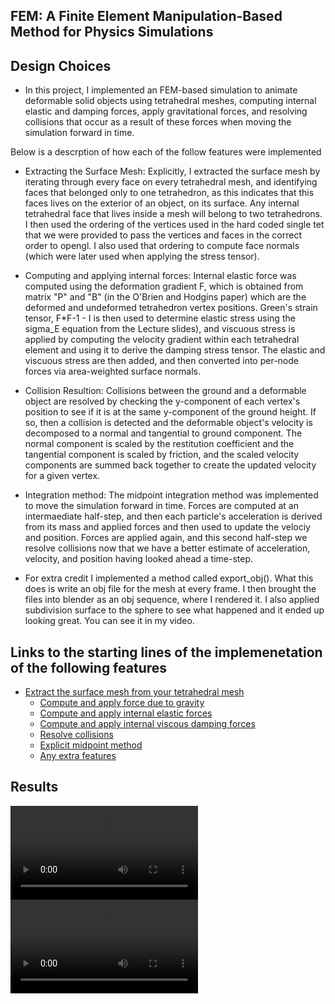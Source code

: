 ## FEM: A Finite Element Manipulation-Based Method for Physics Simulations

## Design Choices
- In this project, I implemented an FEM-based simulation to animate deformable solid objects using tetrahedral meshes, computing internal elastic and damping forces, apply gravitational forces, and resolving collisions that occur as a result of these forces when moving the simulation forward in time.

Below is a descrption of how each of the follow features were implemented
- Extracting the Surface Mesh: Explicitly, I extracted the surface mesh by iterating through every face on every tetrahedral mesh, and identifying faces that belonged only to one tetrahedron, as this indicates that this faces lives on the exterior of an object, on its surface. Any internal tetrahedral face that lives inside a mesh will belong to two tetrahedrons. I then used the ordering of the vertices used in the hard coded single tet that we were provided to pass the vertices and faces in the correct order to opengl. I also used that ordering to compute face normals (which were later used when applying the stress tensor).

- Computing and applying internal forces: Internal elastic force was computed using the deformation gradient F, which is obtained from matrix "P" and "B" (in the O'Brien and Hodgins paper) which are the deformed and undeformed tetrahedron vertex positions. Green's strain tensor, F*F-1 - I is then used to determine elastic stress using the sigma_E equation from the Lecture slides), and viscuous stress is applied by computing the velocity gradient within each tetrahedral element and using it to derive the damping stress tensor. The elastic and viscuous stress are then added, and then converted into per-node forces via area-weighted surface normals.

- Collision Resultion: Collisions between the ground and a deformable object are resolved by checking the y-component of each vertex's position to see if it is at the same y-component of the ground height. If so, then a collision is detected and the deformable object's velocity is decomposed to a normal and tangential to ground component. The normal component is scaled by the restitution coefficient and the tangential component is scaled by friction, and the scaled velocity components are summed back together to create the updated velocity for a given vertex. 

- Integration method: The midpoint integration method was implemented to move the simulation forward in time. Forces are computed at an intermaediate half-step, and then each particle's acceleration is derived from its mass and applied forces and then used to update the velociy and position. Forces are applied again, and this second half-step we resolve collisions now that we have a better estimate of acceleration, velocity, and position having looked ahead a time-step.

- For extra credit I implemented a method called export_obj(). What this does is write an obj file for the mesh at every frame. I then brought the files into blender as an obj sequence, where I rendered it. I also applied subdivision surface to the sphere to see what happened and it ended up looking great. You can see it in my video.

    
## Links to the starting lines of the implemenetation of the following features
- [Extract the surface mesh from your tetrahedral mesh](src/simulation.cpp#L26)
    - [Compute and apply force due to gravity](src/simulation.cpp#L201)
    - [Compute and apply internal elastic forces](src/simulation.cpp#L225)
    - [Compute and apply internal viscous damping forces](src/simulation.cpp#L225)
    - [Resolve collisions](src/simulation.cpp#L212)
    - [Explicit midpoint method](src/simulation.cpp#L264)
    - [Any extra features](src/simulation.cpp#L1)

## Results

![Alt Text](blender_videos/single-tet0001-0240.mp4)
![Alt Text](blender_videos/sphere0001-0700.mp4)

